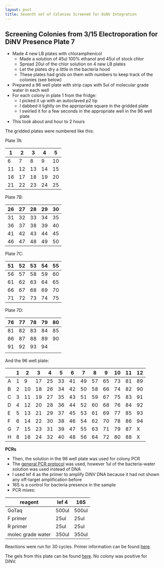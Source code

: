 ```yaml
---
layout: post
title: Seventh set of Colonies Screened for DiNV Integration 
---
```


## Screening Colonies from 3/15 Electroporation for DiNV Presence Plate 7

- Made 4 new LB plates with chloramphenicol 
    - Made a solution of 45ul 100% ethanol and 45ul of stock chlor 
    - Spread 20ul of the chlor solution on 4 new LB plates 
    - Let the plates dry a little in the bacteria hood 
    - These plates had grids on them with numbers to keep track of the colonies (see below)
- Prepared a 96 well plate with strip caps with 5ul of molecular grade water in each well 
- For each colony in plate 1 from  the fridge:
    - I picked it up with an autoclaved p2 tip 
    - I dabbed it lightly on the appropriate square in the gridded plate
    - I swirled it for a few seconds in the appropriate well in the 96 well plate 
- This took about and hour to 2 hours

The gridded plates were numbered like this:

Plate 7A:

| 1  | 2  | 3  | 4  | 5  |
|----|----|----|----|----|
| 6  | 7  | 8  | 9  | 10 |
| 11 | 12 | 13 | 14 | 15 |
| 16 | 17 | 18 | 19 | 20 |
| 21 | 22 | 23 | 24 | 25 |

Plate 7B:

| 26 | 27 | 28 | 29 | 30 |
|----|----|----|----|----|
| 31 | 32 | 33 | 34 | 35 |
| 36 | 37 | 38 | 39 | 40 |
| 41 | 42 | 43 | 44 | 45 |
| 46 | 47 | 48 | 49 | 50 |

Plate 7C:

| 51 | 52 | 53 | 54 | 55 |
|----|----|----|----|----|
| 56 | 57 | 58 | 59 | 60 |
| 61 | 62 | 63 | 64 | 65 |
| 66 | 67 | 68 | 69 | 70 |
| 71 | 72 | 73 | 74 | 75 |

Plate 7D: 

| 76 | 77 | 78 | 79 | 80 |
|----|----|----|----|----|
| 81 | 82 | 83 | 84 | 85 |
| 86 | 87 | 88 | 89 | 90 |
| 91 | 92 | 93 | 94 |    |
|    |    |    |    |    |

And the 96 well plate:

|   | 1 | 2  | 3  | 4  | 5  | 6  | 7  | 8  | 9  | 10 | 11 | 12 |
|---|---|----|----|----|----|----|----|----|----|----|----|----|
| A | 1 | 9  | 17 | 25 | 33 | 41 | 49 | 57 | 65 | 73 | 81 | 89 |
| B | 2 | 10 | 18 | 26 | 34 | 42 | 50 | 58 | 66 | 74 | 82 | 90 |
| C | 3 | 11 | 19 | 27 | 35 | 43 | 51 | 59 | 67 | 75 | 83 | 91 |
| D | 4 | 12 | 20 | 28 | 36 | 44 | 52 | 60 | 68 | 76 | 84 | 92 |
| E | 5 | 13 | 21 | 29 | 37 | 45 | 53 | 61 | 69 | 77 | 85 | 93 |
| F | 6 | 14 | 22 | 30 | 38 | 46 | 54 | 62 | 70 | 78 | 86 | 94 |
| G | 7 | 15 | 23 | 31 | 39 | 47 | 55 | 63 | 71 | 79 | 87 | X  |
| H | 8 | 16 | 24 | 32 | 40 | 48 | 56 | 64 | 72 | 80 | 88 | X  |

**PCRs**

- Then, the solution in the 96 well plate was used for colony PCR 
- The [general PCR protocol](https://github.com/meschedl/Unckless_Lab_Resources/blob/main/protocols/PCR_protocol_general.md) was used, however 1ul of the bacteria-water solution was used instead of DNA 
- I used lef 4 as the primer to amplify DiNV DNA because it had not shown any off-target amplification before 
- 16S is a control for bacteria presence in the sample
- PCR mixes:

|reagent|lef 4|16S|
|---|---|---|
|GoTaq|500ul|500ul|
|F primer|25ul|25ul|
|R primer|25ul|25ul|
|molec grade water|350ul|350ul|

Reactions were run for 30 cycles. Primer information can be found [here](https://docs.google.com/spreadsheets/d/1IaLLjsa4SXJr90wUi8xyE1dYvWmHsbThSz3d8N9KaK0/edit?usp=drive_link).

The gels from this plate can be found [here](https://drive.google.com/drive/folders/1loTPjebq1Y60tnQ4hvISDSF_Mlb3hcpz). No colony was positive for DiNV. 